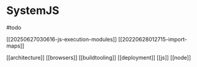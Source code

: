 # SystemJS

#todo

[[20250627030616-js-execution-modules]]
[[20220628012715-import-maps]]

[[architecture]]
[[browsers]]
[[buildtooling]]
[[deployment]]
[[js]]
[[node]]